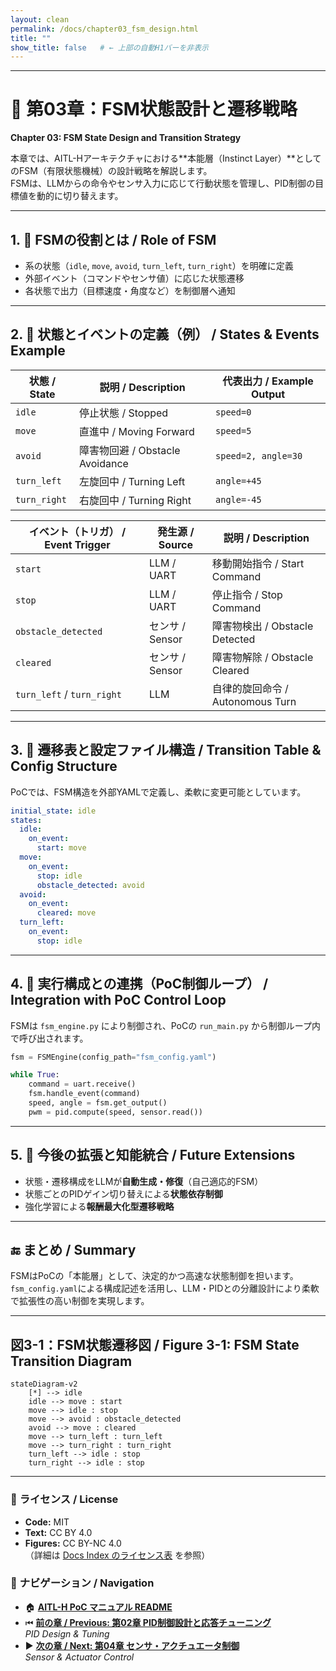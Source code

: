 ```yaml
---
layout: clean
permalink: /docs/chapter03_fsm_design.html
title: ""
show_title: false   # ← 上部の自動H1バーを非表示
---
```


---

# 🔄 第03章：FSM状態設計と遷移戦略  
**Chapter 03: FSM State Design and Transition Strategy**

本章では、AITL-Hアーキテクチャにおける**本能層（Instinct Layer）**としてのFSM（有限状態機械）の設計戦略を解説します。  
FSMは、LLMからの命令やセンサ入力に応じて行動状態を管理し、PID制御の目標値を動的に切り替えます。  

---

## 1. 🧠 FSMの役割とは / **Role of FSM**
- 系の状態（`idle`, `move`, `avoid`, `turn_left`, `turn_right`）を明確に定義  
- 外部イベント（コマンドやセンサ値）に応じた状態遷移  
- 各状態で出力（目標速度・角度など）を制御層へ通知  

---

## 2. 🧩 状態とイベントの定義（例） / **States & Events Example**

| 状態 / State | 説明 / Description | 代表出力 / Example Output |
|--------------|-------------------|---------------------------|
| `idle`       | 停止状態 / Stopped | `speed=0`                  |
| `move`       | 直進中 / Moving Forward | `speed=5`             |
| `avoid`      | 障害物回避 / Obstacle Avoidance | `speed=2, angle=30` |
| `turn_left`  | 左旋回中 / Turning Left | `angle=+45`           |
| `turn_right` | 右旋回中 / Turning Right | `angle=-45`          |

| イベント（トリガ） / Event Trigger | 発生源 / Source | 説明 / Description |
|-----------------------------------|----------------|--------------------|
| `start`            | LLM / UART | 移動開始指令 / Start Command |
| `stop`             | LLM / UART | 停止指令 / Stop Command |
| `obstacle_detected`| センサ / Sensor | 障害物検出 / Obstacle Detected |
| `cleared`          | センサ / Sensor | 障害物解除 / Obstacle Cleared |
| `turn_left` / `turn_right` | LLM | 自律的旋回命令 / Autonomous Turn |

---

## 3. 🧾 遷移表と設定ファイル構造 / **Transition Table & Config Structure**

PoCでは、FSM構造を外部YAMLで定義し、柔軟に変更可能としています。  

```yaml
initial_state: idle
states:
  idle:
    on_event:
      start: move
  move:
    on_event:
      stop: idle
      obstacle_detected: avoid
  avoid:
    on_event:
      cleared: move
  turn_left:
    on_event:
      stop: idle
```

---

## 4. 🔧 実行構成との連携（PoC制御ループ） / **Integration with PoC Control Loop**

FSMは `fsm_engine.py` により制御され、PoCの `run_main.py` から制御ループ内で呼び出されます。  

```python
fsm = FSMEngine(config_path="fsm_config.yaml")

while True:
    command = uart.receive()
    fsm.handle_event(command)
    speed, angle = fsm.get_output()
    pwm = pid.compute(speed, sensor.read())
```

---

## 5. 🔄 今後の拡張と知能統合 / **Future Extensions**
- 状態・遷移構成をLLMが**自動生成・修復**（自己適応的FSM）  
- 状態ごとのPIDゲイン切り替えによる**状態依存制御**  
- 強化学習による**報酬最大化型遷移戦略**  

---

## 🔚 まとめ / **Summary**
FSMはPoCの「本能層」として、決定的かつ高速な状態制御を担います。  
`fsm_config.yaml`による構成記述を活用し、LLM・PIDとの分離設計により柔軟で拡張性の高い制御を実現します。  

---

## 図3-1：FSM状態遷移図 / **Figure 3-1: FSM State Transition Diagram**

```mermaid
stateDiagram-v2
    [*] --> idle
    idle --> move : start
    move --> idle : stop
    move --> avoid : obstacle_detected
    avoid --> move : cleared
    move --> turn_left : turn_left
    move --> turn_right : turn_right
    turn_left --> idle : stop
    turn_right --> idle : stop
```

---

### 📝 **ライセンス / License**

- **Code:** MIT  
- **Text:** CC BY 4.0  
- **Figures:** CC BY-NC 4.0  
（詳細は [Docs Index のライセンス表](/AITL-H/docs/#-ライセンス--license) を参照）

### 🔗 **ナビゲーション / Navigation**
- 🏠 **[AITL-H PoC マニュアル README](/AITL-H/docs/)**
- ⏮ **[前の章 / Previous: 第02章 PID制御設計と応答チューニング](/AITL-H/docs/chapter02_pid_design.html)**  
  _PID Design & Tuning_
- ▶️ **[次の章 / Next: 第04章 センサ・アクチュエータ制御](/AITL-H/docs/chapter04_sensor_interface.html)**  
  _Sensor & Actuator Control_
